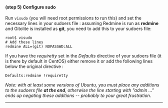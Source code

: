 #### **(step 5)** Configure sudo

Run ```visudo``` (you will need root permissions to run this) and set the necessary lines in your sudoers file : assuming Redmine is run as **redmine** and Gitolite is installed as **git**, you need to add this to your sudoers file:

    root$ visudo
    # Add these lines
    redmine ALL=(git) NOPASSWD:ALL

If you have the *requiretty* set in the *Defaults* directive of your sudoers file (it is there by default in CentOS) either remove it or add the following lines below the original directive :

    Defaults:redmine !requiretty

*Note: with at least some versions of Ubuntu, you must place any additions to the sudoers file **at the end**, otherwise the line starting with "admin ..." ends up negating these additions -- probably to your great frustration.*

***
